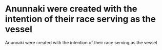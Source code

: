 # Anunnaki were created with the intention of their race serving as the vessel

Anunnaki were created with the intention of their race serving as the vessel